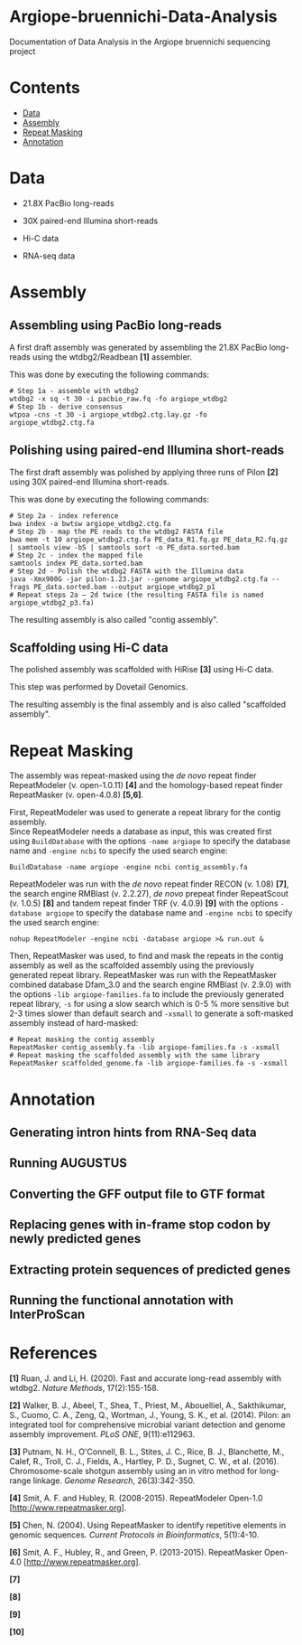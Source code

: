 # Argiope-bruennichi-Data-Analysis
Documentation of Data Analysis in the Argiope bruennichi sequencing project

# Contents

- [Data](#data)
- [Assembly](#assembly)
- [Repeat Masking](#repeat-masking)
- [Annotation](#annotation)

# Data

- 21.8X PacBio long-reads

- 30X paired-end Illumina short-reads

- Hi-C data

- RNA-seq data


# Assembly

## Assembling using PacBio long-reads

A first draft assembly was generated by assembling the 21.8X PacBio long-reads using the wtdbg2/Readbean <b id="f1">[1]</b>  assembler. 

This was done by executing the following commands:

```
# Step 1a - assemble with wtdbg2
wtdbg2 -x sq -t 30 -i pacbio_raw.fq -fo argiope_wtdbg2
# Step 1b - derive consensus
wtpoa -cns -t 30 -i argiope_wtdbg2.ctg.lay.gz -fo argiope_wtdbg2.ctg.fa
```

## Polishing using paired-end Illumina short-reads

The first draft assembly was polished by applying three runs of Pilon <b id="f2">[2]</b> using 30X paired-end Illumina short-reads.

This was done by executing the following commands:
```
# Step 2a - index reference
bwa index -a bwtsw argiope_wtdbg2.ctg.fa
# Step 2b - map the PE reads to the wtdbg2 FASTA file
bwa mem -t 10 argiope_wtdbg2.ctg.fa PE_data_R1.fq.gz PE_data_R2.fq.gz | samtools view -bS | samtools sort -o PE_data.sorted.bam
# Step 2c - index the mapped file
samtools index PE_data.sorted.bam
# Step 2d - Polish the wtdbg2 FASTA with the Illumina data
java -Xmx900G -jar pilon-1.23.jar --genome argiope_wtdbg2.ctg.fa --frags PE_data.sorted.bam --output argiope_wtdbg2_p1
# Repeat steps 2a – 2d twice (the resulting FASTA file is named argiope_wtdbg2_p3.fa)
```
The resulting assembly is also called "contig assembly".

## Scaffolding using Hi-C data

The polished assembly was scaffolded with HiRise <b id="f3">[3]</b> using Hi-C data.

This step was performed by Dovetail Genomics.

The resulting assembly is the final assembly and is also called "scaffolded assembly".


# Repeat Masking

The assembly was repeat-masked using the *de novo* repeat finder RepeatModeler (v. open-1.0.11) <b id="f4">[4]</b> and the homology-based repeat finder RepeatMasker (v. open-4.0.8) <b id="f5">[5,6]</b>.

First, RepeatModeler was used to generate a repeat library for the contig assembly. <br>
Since RepeatModeler needs a database as input, this was created first using ```BuildDatabase``` with the options ```-name argiope``` to specify the database name and ```-engine ncbi``` to specify the used search engine:

```
BuildDatabase -name argiope -engine ncbi contig_assembly.fa
```

RepeatModeler was run with the *de novo* repeat finder RECON (v. 1.08) <b id="f7">[7]</b>, the search engine RMBlast (v. 2.2.27), *de novo* prepeat finder RepeatScout (v. 1.0.5) <b id="f8">[8]</b> and tandem repeat finder TRF (v. 4.0.9) <b id="f9">[9]</b> with the options ```-database argiope``` to specify the database name and ```-engine ncbi``` to specify the used search engine:

```
nohup RepeatModeler -engine ncbi -database argiope >& run.out &
```

Then, RepeatMasker was used, to find and mask the repeats in the contig assembly as well as the scaffolded assembly using the previously generated repeat library.
RepeatMasker was run with the RepeatMasker combined database Dfam_3.0 and the search engine RMBlast (v. 2.9.0) with the options ```-lib argiope-families.fa``` to include the previously generated repeat library, ```-s``` for using a slow search which is 0-5 % more sensitive but 2-3 times slower than default search and ```-xsmall``` to generate a soft-masked assembly instead of hard-masked:

```
# Repeat masking the contig assembly
RepeatMasker contig_assembly.fa -lib argiope-families.fa -s -xsmall
# Repeat masking the scaffolded assembly with the same library
RepeatMasker scaffolded_genome.fa -lib argiope-families.fa -s -xsmall
```

# Annotation

## Generating intron hints from RNA-Seq data


## Running AUGUSTUS


## Converting the GFF output file to GTF format


## Replacing genes with in-frame stop codon by newly predicted genes


## Extracting protein sequences of predicted genes


## Running the functional annotation with InterProScan


# References

<b id="f1">[1]</b> Ruan, J. and Li, H. (2020). Fast and accurate long-read assembly with wtdbg2. *Nature Methods*, 17(2):155-158.

<b id="f2">[2]</b> Walker, B. J., Abeel, T., Shea, T., Priest, M., Abouelliel, A., Sakthikumar,
S., Cuomo, C. A., Zeng, Q., Wortman, J., Young, S. K., et al. (2014). Pilon: an
integrated tool for comprehensive microbial variant detection and genome assembly
improvement. *PLoS ONE*, 9(11):e112963.

<b id="f3">[3]</b> Putnam, N. H., O'Connell, B. L., Stites, J. C., Rice, B. J., Blanchette, M.,
Calef, R., Troll, C. J., Fields, A., Hartley, P. D., Sugnet, C. W., et al. (2016).
Chromosome-scale shotgun assembly using an in vitro method for long-range linkage.
*Genome Research*, 26(3):342-350.

<b id="f4">[4]</b> Smit, A. F. and Hubley, R. (2008-2015). RepeatModeler Open-1.0
[http://www.repeatmasker.org].

<b id="f5">[5]</b> Chen, N. (2004). Using RepeatMasker to identify repetitive elements in genomic
sequences. *Current Protocols in Bioinformatics*, 5(1):4-10.

<b id="f6">[6]</b> Smit, A. F., Hubley, R., and Green, P. (2013-2015). RepeatMasker Open-4.0
[http://www.repeatmasker.org].

<b id="f7">[7]</b> 

<b id="f8">[8]</b> 

<b id="f9">[9]</b> 

<b id="f10">[10]</b> 
